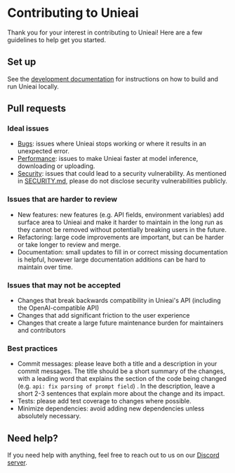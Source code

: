 # Contributing to Unieai

Thank you for your interest in contributing to Unieai! Here are a few guidelines to help get you started.

## Set up

See the [development documentation](./docs/development.md) for instructions on how to build and run Unieai locally.

## Pull requests

### Ideal issues

* [Bugs](https://github.com/nctu6/unieai/issues?q=is%3Aissue+is%3Aopen+label%3Abug): issues where Unieai stops working or where it results in an unexpected error.
* [Performance](https://github.com/nctu6/unieai/issues?q=is%3Aissue+is%3Aopen+label%3Aperformance): issues to make Unieai faster at model inference, downloading or uploading.
* [Security](https://github.com/nctu6/unieai/blob/main/SECURITY.md): issues that could lead to a security vulnerability. As mentioned in [SECURITY.md](https://github.com/nctu6/unieai/blob/main/SECURITY.md), please do not disclose security vulnerabilities publicly.

### Issues that are harder to review

* New features: new features (e.g. API fields, environment variables) add surface area to Unieai and make it harder to maintain in the long run as they cannot be removed without potentially breaking users in the future.
* Refactoring: large code improvements are important, but can be harder or take longer to review and merge.
* Documentation: small updates to fill in or correct missing documentation is helpful, however large documentation additions can be hard to maintain over time.

### Issues that may not be accepted

* Changes that break backwards compatibility in Unieai's API (including the OpenAI-compatible API)
* Changes that add significant friction to the user experience
* Changes that create a large future maintenance burden for maintainers and contributors

### Best practices

* Commit messages: please leave both a title and a description in your commit messages. The title should be a short summary of the changes, with a leading word that explains the section of the code being changed (e.g. `api: fix parsing of prompt field`) . In the description, leave a short 2-3 sentences that explain more about the change and its impact.
* Tests: please add test coverage to changes where possible.
* Minimize dependencies: avoid adding new dependencies unless absolutely necessary.

## Need help?

If you need help with anything, feel free to reach out to us on our [Discord server](https://discord.gg/unieai).

